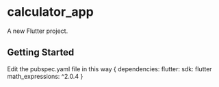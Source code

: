 # calculator_app

A new Flutter project.

## Getting Started

Edit the pubspec.yaml file in this way
{
dependencies:
  flutter:
    sdk: flutter
  math_expressions: ^2.0.4
}
 
